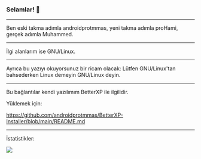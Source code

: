 ### Selamlar! 👋
____________________________________________________________________________________________________________________________________________________________________
Ben eski takma adımla androidprotmmas, yeni takma adımla proHami, gerçek adımla Muhammed.
____________________________________________________________________________________________________________________________________________________________________
İlgi alanlarım ise GNU/Linux.
____________________________________________________________________________________________________________________________________________________________________
Ayrıca bu yazıyı okuyorsunuz bir ricam olacak: Lütfen GNU/Linux'tan bahsederken Linux demeyin GNU/Linux deyin.
____________________________________________________________________________________________________________________________________________________________________
Bu bağlantılar kendi yazılımım BetterXP ile ilgilidir.

Yüklemek için:

https://github.com/androidprotmmas/BetterXP-Installer/blob/main/README.md
____________________________________________________________________________________________________________________________________________________________________ 
İstatistikler:

<img src="https://github-readme-stats.vercel.app/api?username=androidprotmmas&&show_icons=true&title_color=000000&icon_color=FF0000&text_color=008080&bg_color=163512">
